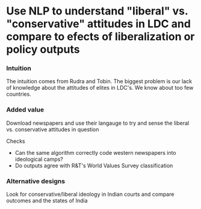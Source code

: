# Use NLP to understand "liberal" vs. "conservative" attitudes in LDC and compare to efects of liberalization or policy outputs

### Intuition

The intuition comes from Rudra and Tobin. The biggest problem is our lack of knowledge about the attitudes of elites in LDC's. We know about too few countries.

### Added value

Download newspapers and use their langauge to try and sense the liberal vs. conservative attitudes in question

Checks
- Can the same algorithm correctly code western newspapers into ideological camps?
- Do outputs agree with R&T's World Values Survey classification

### Alternative designs

Look for conservative/liberal ideology in Indian courts and compare outcomes and the states of India